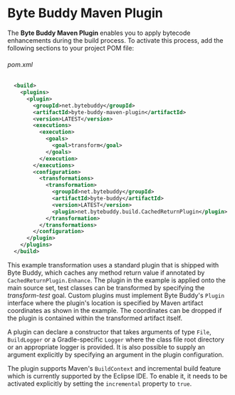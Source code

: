 # Byte Buddy Maven Plugin

The **Byte Buddy Maven Plugin** enables you to apply bytecode enhancements during the build process. To activate this process, add the following sections to your project POM file:

###### pom.xml
```xml
  <build>
    <plugins>
      <plugin>
        <groupId>net.bytebuddy</groupId>
        <artifactId>byte-buddy-maven-plugin</artifactId>
        <version>LATEST</version>
        <executions>
          <execution>
            <goals>
              <goal>transform</goal>
            </goals>
          </execution>
        </executions>
        <configuration>
          <transformations>
            <transformation>
              <groupId>net.bytebuddy</groupId>
              <artifactId>byte-buddy</artifactId>
              <version>LATEST</version>
              <plugin>net.bytebuddy.build.CachedReturnPlugin</plugin>
            </transformation>
          </transformations>
        </configuration>
      </plugin>
    </plugins>
  </build>
```

This example transformation uses a standard plugin that is shipped with Byte Buddy, which caches any method return value if annotated by `CachedReturnPlugin.Enhance`. The plugin in the example is applied onto the main source set, test classes can be transformed by specifying the *transform-test* goal. Custom plugins must implement Byte Buddy's `Plugin` interface where the plugin's location is specified by Maven artifact coordinates as shown in the example. The coordinates can be dropped if the plugin is contained within the transformed artifact itself.

A plugin can declare a constructor that takes arguments of type `File`, `BuildLogger` or a Gradle-specific `Logger` where the class file root directory or an appropriate logger is provided. It is also possible to supply an argument explicitly by specifying an argument in the plugin configuration.

The plugin supports Maven's `BuildContext` and incremental build feature which is currently supported by the Eclipse IDE. To enable it, it needs to be activated explicitly by setting the `incremental` property to `true`.
